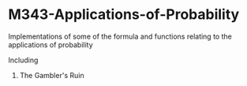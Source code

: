 # M343-Applications-of-Probability
Implementations of some of the formula and functions relating to the applications of probability

Including
1. The Gambler's Ruin
